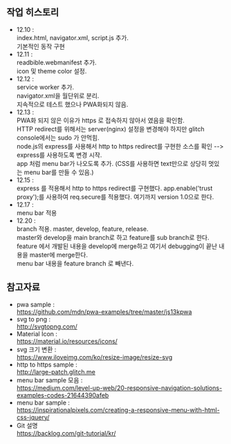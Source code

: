 ## 작업 히스토리
- 12.10 : 
<br/> index.html, navigator.xml, script.js 추가.
<br/> 기본적인 동작 구현
- 12.11 : 
<br/> readbible.webmanifest 추가.
<br/> icon 및 theme color 설정.
- 12.12 : 
<br/> service worker 추가.
<br/> navigator.xml을 월단위로 분리.
<br/> 지속적으로 테스트 했으나 PWA화되지 않음.
- 12.13 :
<br/> PWA화 되지 않은 이유가 https 로 접속하지 않아서 였음을 확인함.
<br/> HTTP redirect를 위해서는 server(nginx) 설정을 변경해야 하지만 glitch console에서는 sudo 가 안먹힘.
<br/> node.js의 express를 사용해서 http to https redirect를 구현한 소스를 확인 --> express를 사용하도록 변경 시작.
<br/> app 처럼 menu bar가 나오도록 추가. (CSS를 사용하면 text만으로 상당히 멋있는 menu bar를 만들 수 있음.)
- 12.15 :
<br/> express 를 적용해서 http to https redirect를 구현했다. app.enable('trust proxy');를 사용하여 req.secure를 적용했다. 여기까지 version 1.0으로 한다.
- 12.17 :
<br/> menu bar 적용
- 12.20 :
<br/> branch 적용. master, develop, feature, release.
<br/> master와 develop을 main branch로 하고 feature를 sub branch로 한다.
<br/> feature 에서 개발된 내용을 develop에 merge하고 여기서 debugging이 끝난 내용을 master에 merge한다.
<br/> menu bar 내용을 feature branch 로 빼낸다.


## 참고자료
+ pwa sample : 
<br/> https://github.com/mdn/pwa-examples/tree/master/js13kpwa
+ svg to png : 
<br/> http://svgtopng.com/
+ Material Icon : 
<br/> https://material.io/resources/icons/
+ svg 크기 변환 : 
<br/> https://www.iloveimg.com/ko/resize-image/resize-svg
+ http to https sample :
<br/> http://large-patch.glitch.me
+ menu bar sample 모음 : 
<br/> https://medium.com/level-up-web/20-responsive-navigation-solutions-examples-codes-21644390afeb
+ menu bar sample :
<br/> https://inspirationalpixels.com/creating-a-responsive-menu-with-html-css-jquery/
+ Git 설명
<br/> https://backlog.com/git-tutorial/kr/
